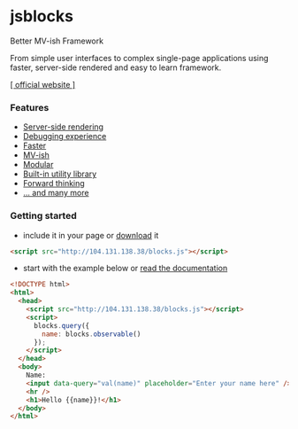 # jsblocks

Better MV-ish Framework

From simple user interfaces to complex single-page applications using faster, server-side rendered and easy to learn framework.

[[ official website ]](http://104.131.138.38)

### Features

 * [Server-side rendering](http://104.131.138.38/learn/introduction-why-jsblocks#server-side-rendering)
 * [Debugging experience](http://104.131.138.38/learn/introduction-why-jsblocks#debugging-experience)
 * [Faster](http://104.131.138.38/#performance)
 * [MV-ish](http://104.131.138.38/learn/introduction-why-jsblocks#mv-ish)
 * [Modular](http://104.131.138.38/learn/introduction-why-jsblocks#modular)
 * [Built-in utility library](http://104.131.138.38/learn/introduction-why-jsblocks#built-in-utility-library)
 * [Forward thinking](http://104.131.138.38/learn/introduction-why-jsblocks#forward-thinking)
 * [... and many more](http://104.131.138.38/learn/introduction-why-jsblocks#feature-rich)

### Getting started

 * include it in your page or [download](http://104.131.138.38/blocks.js) it

```html
<script src="http://104.131.138.38/blocks.js"></script>
```

 * start with the example below or [read the documentation](http://104.131.138.38/learn)

```html
<!DOCTYPE html>
<html>
  <head>
    <script src="http://104.131.138.38/blocks.js"></script>
    <script>
      blocks.query({
        name: blocks.observable()
      });
    </script>
  </head>
  <body>
    Name:
    <input data-query="val(name)" placeholder="Enter your name here" />
    <hr />
    <h1>Hello {{name}}!</h1>
  </body>
</html>
```
